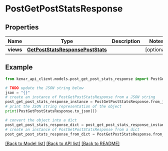 # PostGetPostStatsResponse


## Properties

Name | Type | Description | Notes
------------ | ------------- | ------------- | -------------
**views** | [**GetPostStatsResponsePostStats**](GetPostStatsResponsePostStats.md) |  | [optional] 

## Example

```python
from kenar_api_client.models.post_get_post_stats_response import PostGetPostStatsResponse

# TODO update the JSON string below
json = "{}"
# create an instance of PostGetPostStatsResponse from a JSON string
post_get_post_stats_response_instance = PostGetPostStatsResponse.from_json(json)
# print the JSON string representation of the object
print(PostGetPostStatsResponse.to_json())

# convert the object into a dict
post_get_post_stats_response_dict = post_get_post_stats_response_instance.to_dict()
# create an instance of PostGetPostStatsResponse from a dict
post_get_post_stats_response_from_dict = PostGetPostStatsResponse.from_dict(post_get_post_stats_response_dict)
```
[[Back to Model list]](../README.md#documentation-for-models) [[Back to API list]](../README.md#documentation-for-api-endpoints) [[Back to README]](../README.md)


